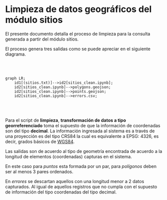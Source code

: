 # Limpieza de datos geográficos del módulo sitios

El presente documento detalla el proceso de limpieza para la consulta generada a partir del módulo sitios.

El proceso genera tres salidas como se puede apreciar en el siguiente diagrama.

<br><br>

```mermaid
graph LR;
    id1[(sitios.txt)]-->id2[sitios_clean.ipynb];
    id2[sitios_clean.ipynb]-->polygons.geojson;
    id2[sitios_clean.ipynb]-->points.geojson;
    id2[sitios_clean.ipynb]-->errors.csv;
```
<br><br>

Para el script de **limpieza**, **transformación de datos a tipo georreferenciado** toma el supuesto de que la información de coordenadas son del tipo **decimal**. La información ingresada al sistema es a través de una proyección es del tipo CRS84 la cual es equivalente a EPSG: 4326, es decir, grados básicos de [WGS84](https://support.esri.com/en-us/gis-dictionary/wgs84).

Las salidas son de acuerdo al tipo de geometría encontrada de acuerdo a la longitud de elementos (coordenadas) capturas en el sistema.

En este caso para *puntos* esta formada por un par, para *polígonos* deben ser al menos 3 pares ordenados.

En *errores* se descartan aquellos con una longitud menor a 2 datos capturados. Al igual de aquellos registros que no cumpla con el supuesto de información del tipo coordenadas del tipo decimal.




